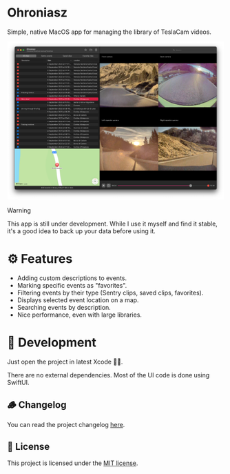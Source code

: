 # Ohroniasz
Simple, native MacOS app for managing the library of TeslaCam videos.

<img src="./resources/main_window_screenshot.webp">

> [!WARNING]
> This app is still under development. While I use it myself and find it stable, it's a good idea to back up your data before using it.

# ⚙️ Features
- Adding custom descriptions to events.
- Marking specific events as "favorites".
- Filtering events by their type (Sentry clips, saved clips, favorites).
- Displays selected event location on a map.
- Searching events by description.
- Nice performance, even with large libraries.

# 🚧 Development
Just open the project in latest Xcode 🤷‍♀️.

There are no external dependencies. Most of the UI code is done using SwiftUI.

## 🪵 Changelog
You can read the project changelog [here](CHANGELOG.md).

## 📝 License
This project is licensed under the [MIT license](LICENSE).

